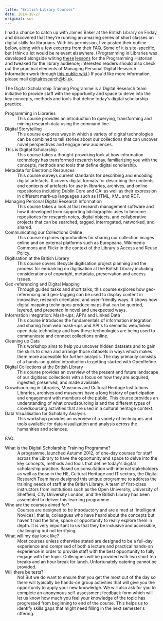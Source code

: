 ```yaml
---
title: "British Library Courses"
date: 2014-10-27
original: swc
---
```

<p>
  I had a chance to catch up with James Baker at the British
  Library on Friday, and discovered that they're running an amazing
  series of short classes on digital skills for librarians.  With his
  permission, I've posted their outline below, along with a few
  excerpts from their FAQ.  Some of it is site-specific, but I think a
  lot would be relevant elsewhere.  (Programming in Libraries was
  developed alongside writing
  <a href="http://programminghistorian.org/lessons/intro-to-bash">these</a>
  <a href="http://programminghistorian.org/lessons/research-data-with-unix">lessons</a>
  for the Programming Historian and tweaked for the library audience;
  interested readers should also check out the practical elements of
  Managing Personal Digital Research Information work
  through <a href="http://sharonhoward.org/zoterowiki/">this public
  wiki</a>.)  If you'd like more information, please mail
  <a href="mailto:digitalresearch@bl.uk">digitalresearch@bl.uk</a>.
</p>
<p>
  The Digital Scholarship Training Programme is a Digital Research
  team initiative to provide staff with the
  opportunity and space to delve into the key concepts, methods and
  tools that define today's digital scholarship practice.
</p>
<dl>
  <dt>Programming in Libraries</dt>
  <dd>
    This course provides an
    introduction to querying, transforming and mining research data
    using the command line.
  </dd>
  <dt>Digital Storytelling</dt>
  <dd>
    This course explores ways in which a variety of digital
    technologies can be combined to tell stories about our collections
    that can uncover novel perspectives and engage new audiences.
  </dd>
  <dt>This is Digital Scholarship</dt>
  <dd>
    This course takes a thought-provoking look at how information
    technology has transformed research today, familiarizing you with
    the concepts, methods and tools that define digital scholarship.
  </dd>
  <dt>Metadata for Electronic Resources</dt>
  <dd>
    This course surveys current standards for describing and encoding
    digital artefacts. It covers digital formats for describing the
    contents and contexts of artefacts for use in libraries, archives,
    and online repositories including Dublin Core and OAI as well as
    their expression in different mark-up languages such as HTML, XML
    and RDF.
  </dd>
  <dt>Managing Personal Digital Research Information</dt>
  <dd>
    This course takes a look at that research management software
    and how it developed from supporting bibliographic uses to become
    repositories for research notes, digital objects, and
    collaborative projects that can be searched, tagged, interrogated,
    networked, and shared.
  </dd>
  <dt>Communicating our Collections Online</dt>
  <dd>
    This course explores opportunities for sharing our collection
    images online and on external platforms such as Europeana,
    Wikimedia Commons and Flickr in the context of the Library's
    Access and Reuse Policy.
  </dd>
  <dt>Digitisation at the British Library</dt>
  <dd>
    This course covers lifecycle digitisation project planning and the
    process for embarking on digitisation at the British Library
    including considerations of copyright, metadata, preservation and
    access issues.
  </dd>
  <dt>Geo-referencing and Digital Mapping</dt>
  <dd>
    Through guided tasks and short talks, this course explores how
    geo-referencing and geo-tagging can be used to display content in
    innovative, research orientated, and user-friendly ways. It 
    shows how digital mapping techniques produce maps that can be
    queried, layered, and presented in novel and unexpected ways.
  </dd>
  <dt>Information Integration: Mash-ups, API's and Linked Data</dt>
  <dd>
    This course introduces the fundamentals of information integration
    and sharing from web mash-ups and API's to semantic web/linked
    open data technology and how these technologies are being used to
    communicate and connect collections online.
  </dd>
  <dt>Cleaning up Data</dt>
  <dd>
    This workshop aims to help you uncover hidden datasets and to gain
    the skills to clean and arrange those datasets in ways which makes
    them more accessible for further analysis. The day primarily
    consists of a hands-on guided introduction to getting started with
    OpenRefine.
  </dd>
  <dt>Digital Collections at the British Library</dt>
  <dd>
    This course provides an overview of the present and future
    landscape of our digitised collections with a focus on how they
    are acquired, ingested, preserved, and made available.
  </dd>
  <dt>Crowdsourcing in Libraries, Museums and Cultural Heritage Institutions</dt>
  <dd>
    Libraries, archives and museums have a long history of
    participation and engagement with members of the public. This
    course provides an understanding of what crowdsourcing is and
    the different types of crowdsourcing activities that are used in a
    cultural heritage context.
  </dd>
  <dt>Data Visualisation for Scholarly Analysis</dt>
  <dd>
    This workshop provides an overview of a variety of techniques
    and tools available for data visualization and analysis across the
    humanities and sciences.
  </dd>
</dl>
<p>
  FAQ:
</p>
<dl>
  <dt>What is the Digital Scholarship Training Programme?</dt>
  <dd>
    A programme, launched Autumn 2012, of one-day courses for staff
    across the Library to have the opportunity and space to delve into
    the key concepts, methods and tools that define today's digital
    scholarship practice. Based on consultation with internal
    stakeholders as well as those in the HE, Cultural Heritage and IT
    sectors, the Digital Research Team have designed this unique
    programme to address the training needs of staff at the British
    Library. A team of first-class instructors from institutions such
    as the Open University, University of Sheffield, City University
    London, and the British Library has been assembled to deliver this
    learning programme.
  </dd>
  <dt>Who are the courses aimed for?</dt>
  <dd>
    Courses are designed to be introductory and are aimed at
    'Intelligent Novices', that is, colleagues who have heard about
    the concepts but haven't had the time, space or opportunity to
    really explore them in depth. It is very important to us that they
    be inclusive and accessible, challenging but not terrifying.
  </dd>
  <dt>What will my day look like?</dt>
  <dd>
    Most courses unless otherwise stated are designed to be a full-day
    experience and comprised of both a lecture and practical hands-on
    experience in order to provide staff with the best opportunity to
    fully engage with the topic. Colleagues will be provided with two
    short tea breaks and an hour break for lunch. Unfortunately
    catering cannot be provided.
  </dd>
  <dt>Will there be tests?</dt>
  <dd>
    No! But we do want to ensure that you get the most out of the day
    so there will typically be hands-on group activities that will
    give you the opportunity to apply your new knowledge. We will also
    ask for you to complete an anonymous self-assessment feedback form
    which will let us know how much you feel your knowledge of the
    topic has progressed from beginning to end of the course. This
    helps us to identify skills gaps that might need filling in the
    next semester's offering.
  </dd>
</dl>
